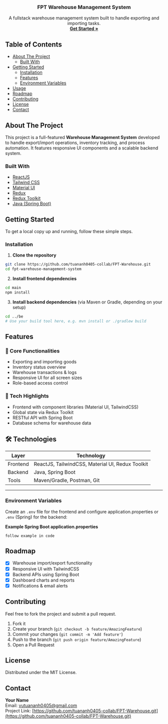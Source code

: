 <a id="readme-top"></a>

<!-- PROJECT LOGO -->
<br />
<div align="center">
  <h3 align="center">FPT Warehouse Management System</h3>

  <p align="center">
    A fullstack warehouse management system built to handle exporting and importing tasks.
    <br />
    <a href="#getting-started"><strong>Get Started »</strong></a>
    <br />
  </p>
</div>

## Table of Contents
- [About The Project](#about-the-project)
  - [Built With](#built-with)
- [Getting Started](#getting-started)
  - [Installation](#installation)
  - [Features](#features)
  - [Environment Variables](#environment-variables)
- [Usage](#usage)
- [Roadmap](#roadmap)
- [Contributing](#contributing)
- [License](#license)
- [Contact](#contact)

## About The Project

This project is a full-featured **Warehouse Management System** developed to handle export/import operations, inventory tracking, and process automation. It features responsive UI components and a scalable backend system.

### Built With

* [ReactJS](https://reactjs.org/)
* [Tailwind CSS](https://tailwindcss.com/)
* [Material UI](https://mui.com/)
* [Redux](https://redux.js.org/)
* [Redux Toolkit](https://redux-toolkit.js.org/)
* [Java (Spring Boot)](https://spring.io/projects/spring-boot)

## Getting Started

To get a local copy up and running, follow these simple steps.

### Installation

1. **Clone the repository**
```sh
git clone https://github.com/tuananh0405-collab/FPT-Warehouse.git
cd fpt-warehouse-management-system
```

2. **Install frontend dependencies**
```sh
cd main
npm install
```

3. **Install backend dependencies** (via Maven or Gradle, depending on your setup)
```sh
cd ../be
# Use your build tool here, e.g. mvn install or ./gradlew build
```

## Features

### 📅 Core Functionalities
- Exporting and importing goods
- Inventory status overview
- Warehouse transactions & logs
- Responsive UI for all screen sizes
- Role-based access control

### 🔧 Tech Highlights
- Frontend with component libraries (Material UI, TailwindCSS)
- Global state via Redux Toolkit
- RESTful API with Spring Boot
- Database schema for warehouse data

## 🛠️ Technologies

| Layer       | Technology                             |
|-------------|-----------------------------------------|
| Frontend    | ReactJS, TailwindCSS, Material UI, Redux Toolkit |
| Backend     | Java, Spring Boot                       |
| Tools       | Maven/Gradle, Postman, Git              |

---

### Environment Variables

Create an `.env` file for the frontend and configure application.properties or `.env` (Spring) for the backend:

**Example Spring Boot application.properties**
```properties
follow example in code
```

## Roadmap
- [x] Warehouse import/export functionality
- [x] Responsive UI with TailwindCSS
- [x] Backend APIs using Spring Boot
- [x] Dashboard charts and reports
- [x] Notifications & email alerts

## Contributing

Feel free to fork the project and submit a pull request.

1. Fork it
2. Create your branch (`git checkout -b feature/AmazingFeature`)
3. Commit your changes (`git commit -m 'Add feature'`)
4. Push to the branch (`git push origin feature/AmazingFeature`)
5. Open a Pull Request

## License

Distributed under the MIT License.

## Contact

**Your Name**  
Email: vutuananh0405@gmail.com  
Project Link: [https://github.com/tuananh0405-collab/FPT-Warehouse.git](https://github.com/tuananh0405-collab/FPT-Warehouse.git)

